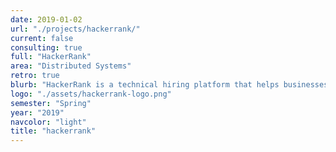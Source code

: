 ```yaml
---
date: 2019-01-02
url: "./projects/hackerrank/"
current: false  
consulting: true
full: "HackerRank"
area: "Distributed Systems"
retro: true
blurb: "HackerRank is a technical hiring platform that helps businesses evaluate software developers by skill. We implemented a real-time pair-programming plugin for the Eclipse Che IDE, which is used by HackerRank in their remote live interviewing service."
logo: "./assets/hackerrank-logo.png"
semester: "Spring"
year: "2019"
navcolor: "light"
title: "hackerrank"
---
```

